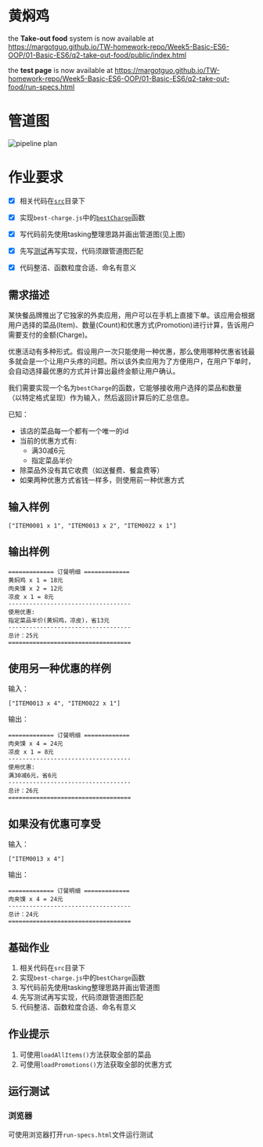 # 黄焖鸡

the **Take-out food** system is now available at https://margotguo.github.io/TW-homework-repo/Week5-Basic-ES6-OOP/01-Basic-ES6/q2-take-out-food/public/index.html



the **test page** is now available at  https://margotguo.github.io/TW-homework-repo/Week5-Basic-ES6-OOP/01-Basic-ES6/q2-take-out-food/run-specs.html



# 管道图

![pipeline plan](https://ae01.alicdn.com/kf/Ud9e444e892ca4fe2bfc327cb9de66194j.jpg)

# 作业要求

- [x] 相关代码在[`src`](https://github.com/MargotGuo/TW-homework-repo/tree/master/Week5-Basic-ES6-OOP/01-Basic-ES6/q2-take-out-food/src)目录下
- [x] 实现`best-charge.js`中的[`bestCharge`](https://github.com/MargotGuo/TW-homework-repo/blob/master/Week5-Basic-ES6-OOP/01-Basic-ES6/q2-take-out-food/src/best-charge.js)函数
- [x] 写代码前先使用tasking整理思路并画出管道图(见上图)
- [x] 先写[测试](https://github.com/MargotGuo/TW-homework-repo/tree/master/Week5-Basic-ES6-OOP/01-Basic-ES6/q2-take-out-food/spec)再写实现，代码须跟管道图匹配
- [x] 代码整洁、函数粒度合适、命名有意义



## 需求描述

某快餐品牌推出了它独家的外卖应用，用户可以在手机上直接下单。该应用会根据用户选择的菜品(Item)、数量(Count)和优惠方式(Promotion)进行计算，告诉用户需要支付的金额(Charge)。

优惠活动有多种形式。假设用户一次只能使用一种优惠，那么使用哪种优惠省钱最多就会是一个让用户头疼的问题。所以该外卖应用为了方便用户，在用户下单时，会自动选择最优惠的方式并计算出最终金额让用户确认。

我们需要实现一个名为`bestCharge`的函数，它能够接收用户选择的菜品和数量（以特定格式呈现）作为输入，然后返回计算后的汇总信息。

已知：

- 该店的菜品每一个都有一个唯一的id
- 当前的优惠方式有:
  - 满30减6元
  - 指定菜品半价
- 除菜品外没有其它收费（如送餐费、餐盒费等）
- 如果两种优惠方式省钱一样多，则使用前一种优惠方式

输入样例
-------

```
["ITEM0001 x 1", "ITEM0013 x 2", "ITEM0022 x 1"]
```

输出样例
-------

```
============= 订餐明细 =============
黄焖鸡 x 1 = 18元
肉夹馍 x 2 = 12元
凉皮 x 1 = 8元
-----------------------------------
使用优惠:
指定菜品半价(黄焖鸡，凉皮)，省13元
-----------------------------------
总计：25元
===================================
```

使用另一种优惠的样例
------------------

输入：

```
["ITEM0013 x 4", "ITEM0022 x 1"]
```


输出：

```
============= 订餐明细 =============
肉夹馍 x 4 = 24元
凉皮 x 1 = 8元
-----------------------------------
使用优惠:
满30减6元，省6元
-----------------------------------
总计：26元
===================================
```

如果没有优惠可享受
---------------

输入：

```
["ITEM0013 x 4"]
```

输出：

```
============= 订餐明细 =============
肉夹馍 x 4 = 24元
-----------------------------------
总计：24元
===================================
```


## 基础作业

1. 相关代码在`src`目录下
1. 实现`best-charge.js`中的`bestCharge`函数
1. 写代码前先使用tasking整理思路并画出管道图
1. 先写测试再写实现，代码须跟管道图匹配
1. 代码整洁、函数粒度合适、命名有意义


## 作业提示

1. 可使用`loadAllItems()`方法获取全部的菜品
2. 可使用`loadPromotions()`方法获取全部的优惠方式

## 运行测试

### 浏览器

可使用浏览器打开`run-specs.html`文件运行测试

